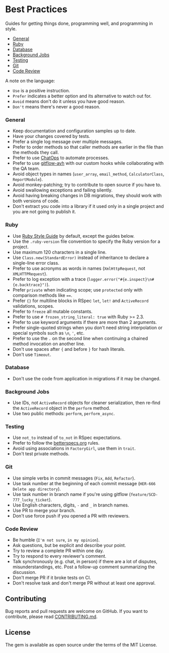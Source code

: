 # Best Practices

Guides for getting things done, programming well, and programming in style.

* [General](#general)
* [Ruby](#ruby)
* [Database](#database)
* [Background Jobs](#background-jobs)
* [Testing](#testing)
* [Git](#git)
* [Code Review](#code-review)

A note on the language:

* `Use` is a positive instruction.
* `Prefer` indicates a better option and its alternative to watch out for.
* `Avoid` means don't do it unless you have good reason.
* `Don't` means there's never a good reason.

### General

* Keep documentation and configuration samples up to date.
* Have your changes covered by tests.
* Prefer a single log message over multiple messages.
* Prefer to order methods so that caller methods are earlier in the file than the methods they call.
* Prefer to use [ChatOps](https://www.pagerduty.com/blog/what-is-chatops/) to automate processes.
* Prefer to use [gitflow-avh](https://github.com/petervanderdoes/gitflow-avh) with our custom hooks while collaborating with the QA team.
* Avoid object types in names (`user_array`, `email_method`, `CalculatorClass`, `ReportModule`).
* Avoid monkey-patching; try to contribute to open source if you have to.
* Avoid swallowing exceptions and failing silently.
* Avoid having breaking changes in DB migrations, they should work with both versions of code.
* Don't extract you code into a library if it used only in a single project and you are not going to publish it.

### Ruby

* Use [Ruby Style Guide](https://github.com/bbatsov/ruby-style-guide) by default, except the guides below.
* Use the `.ruby-version` file convention to specify the Ruby version for a project.
* Use maximum 120 characters in a single line.
* Use `Class.new(StandardError)` instead of inheritance to declare a single-line error class.
* Prefer to use acronyms as words in names (`XmlHttpRequest`, not `XMLHTTPRequest`).
* Prefer to log exception with a trace (`logger.error("#{e.inspect}\n#{e.backtrace}")`).
* Prefer `private` when indicating scope; use `protected` only with comparison methods like `==`.
* Prefer `{}` for multiline blocks in RSpec `let`, `let!` and `ActiveRecord` validations, scopes.
* Prefer to `freeze` all mutable constants.
* Prefer to use `# frozen_string_literal: true` with Ruby >= 2.3.
* Prefer to use keyword arguments if there are more than 2 arguments.
* Prefer single-quoted strings when you don't need string interpolation or special symbols such as `\n`, `'`, etc.
* Prefer to use the `.` on the second line when continuing a chained method invocation on another line.
* Don't use spaces after `{` and before `}` for hash literals.
* Don't use `Timeout`.

### Database

* Don't use the code from application in migrations if it may be changed.

### Background Jobs

* Use IDs, not `ActiveRecord` objects for cleaner serialization, then re-find the `ActiveRecord` object in the `perform` method.
* Use two public methods: `perform`, `perform_async`.

### Testing

* Use `not_to` instead of `to_not` in RSpec expectations.
* Prefer to follow the [betterspecs.org](http://betterspecs.org/) rules.
* Avoid using associations in `FactoryGirl`, use them in `trait`.
* Don't test private methods.

### Git

* Use simple verbs in commit messages (`Fix`, `Add`, `Refactor`).
* Use task number at the beginning of each commit message (`HER-666 Delete app directory`).
* Use task number in branch name if you're using gitflow (`feature/SCD-777_lucky_ticket`).
* Use English characters, digits, `-` and `_` in branch names.
* Use PR to merge your branch.
* Don't use force push if you opened a PR with reviewers.

### Code Review

* Be humble (`I'm not sure`, `in my opinion`).
* Ask questions, but be explicit and describe your point.
* Try to review a complete PR within one day.
* Try to respond to every reviewer's comment.
* Talk synchronously (e.g. chat, in person) if there are a lot of disputes, misunderstandings, etc. Post a follow-up comment summarizing the discussion.
* Don't merge PR if it broke tests on CI.
* Don't resolve task and don't merge PR without at least one approval.

## Contributing

Bug reports and pull requests are welcome on GitHub. If you want to contribute, please read [CONTRIBUTING.md](./CONTRIBUTING.md).

## License

The gem is available as open source under the terms of the MIT License.
